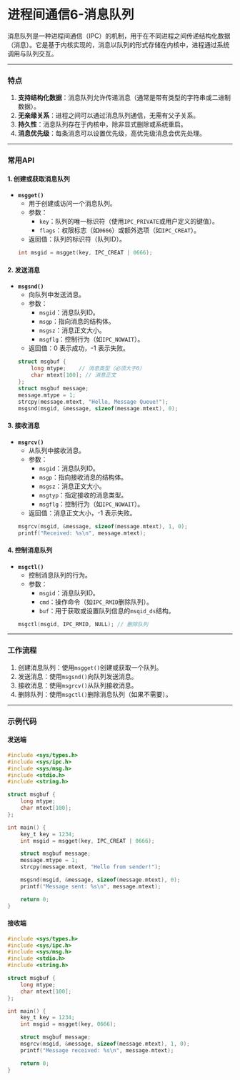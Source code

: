 # 进程间通信6-消息队列

消息队列是一种进程间通信（IPC）的机制，用于在不同进程之间传递结构化数据（消息）。它是基于内核实现的，消息以队列的形式存储在内核中，进程通过系统调用与队列交互。

---

### **特点**
1. **支持结构化数据**：消息队列允许传递消息（通常是带有类型的字符串或二进制数据）。
2. **无亲缘关系**：进程之间可以通过消息队列通信，无需有父子关系。
3. **持久性**：消息队列存在于内核中，除非显式删除或系统重启。
4. **消息优先级**：每条消息可以设置优先级，高优先级消息会优先处理。

---

### **常用API**
#### 1. 创建或获取消息队列
- **`msgget()`**
  - 用于创建或访问一个消息队列。
  - 参数：
    - `key`：队列的唯一标识符（使用`IPC_PRIVATE`或用户定义的键值）。
    - `flags`：权限标志（如`0666`）或额外选项（如`IPC_CREAT`）。
  - 返回值：队列的标识符（队列ID）。
  ```c
  int msgid = msgget(key, IPC_CREAT | 0666);
  ```

#### 2. 发送消息
- **`msgsnd()`**
  - 向队列中发送消息。
  - 参数：
    - `msgid`：消息队列ID。
    - `msgp`：指向消息的结构体。
    - `msgsz`：消息正文大小。
    - `msgflg`：控制行为（如`IPC_NOWAIT`）。
  - 返回值：0 表示成功，-1 表示失败。
  ```c
  struct msgbuf {
      long mtype;    // 消息类型（必须大于0）
      char mtext[100]; // 消息正文
  };
  struct msgbuf message;
  message.mtype = 1;
  strcpy(message.mtext, "Hello, Message Queue!");
  msgsnd(msgid, &message, sizeof(message.mtext), 0);
  ```

#### 3. 接收消息
- **`msgrcv()`**
  - 从队列中接收消息。
  - 参数：
    - `msgid`：消息队列ID。
    - `msgp`：指向接收消息的结构体。
    - `msgsz`：消息正文大小。
    - `msgtyp`：指定接收的消息类型。
    - `msgflg`：控制行为（如`IPC_NOWAIT`）。
  - 返回值：消息正文大小，-1 表示失败。
  ```c
  msgrcv(msgid, &message, sizeof(message.mtext), 1, 0);
  printf("Received: %s\n", message.mtext);
  ```

#### 4. 控制消息队列
- **`msgctl()`**
  - 控制消息队列的行为。
  - 参数：
    - `msgid`：消息队列ID。
    - `cmd`：操作命令（如`IPC_RMID`删除队列）。
    - `buf`：用于获取或设置队列信息的`msqid_ds`结构。
  ```c
  msgctl(msgid, IPC_RMID, NULL); // 删除队列
  ```

---

### **工作流程**
1. 创建消息队列：使用`msgget()`创建或获取一个队列。
2. 发送消息：使用`msgsnd()`向队列发送消息。
3. 接收消息：使用`msgrcv()`从队列接收消息。
4. 删除队列：使用`msgctl()`删除消息队列（如果不需要）。

---

### **示例代码**

#### **发送端**
```c
#include <sys/types.h>
#include <sys/ipc.h>
#include <sys/msg.h>
#include <stdio.h>
#include <string.h>

struct msgbuf {
    long mtype;
    char mtext[100];
};

int main() {
    key_t key = 1234;
    int msgid = msgget(key, IPC_CREAT | 0666);

    struct msgbuf message;
    message.mtype = 1;
    strcpy(message.mtext, "Hello from sender!");

    msgsnd(msgid, &message, sizeof(message.mtext), 0);
    printf("Message sent: %s\n", message.mtext);

    return 0;
}
```

#### **接收端**
```c
#include <sys/types.h>
#include <sys/ipc.h>
#include <sys/msg.h>
#include <stdio.h>
#include <string.h>

struct msgbuf {
    long mtype;
    char mtext[100];
};

int main() {
    key_t key = 1234;
    int msgid = msgget(key, 0666);

    struct msgbuf message;
    msgrcv(msgid, &message, sizeof(message.mtext), 1, 0);
    printf("Message received: %s\n", message.mtext);

    return 0;
}
```

